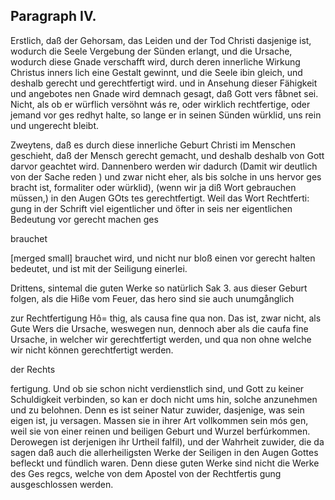 
<!-- seite 292 -->
Paragraph IV.
-------------

Erstlich, daß der Gehorsam, das Leiden und der Tod Christi dasjenige ist, wodurch die Seele Vergebung der Sünden erlangt, und die Ursache, wodurch diese Gnade verschafft wird, durch deren innerliche Wirkung Christus inners lich eine Gestalt gewinnt, und die Seele ibin gleich, und deshalb gerecht und gerechtfertigt wird. und in Ansehung dieser Fähigkeit und angebotes nen Gnade wird demnach gesagt, daß Gott vers fåbnet sei. Nicht, als ob er würflich versöhnt wás re, oder wirklich rechtfertige, oder jemand vor ges redhyt halte, so lange er in seinen Sünden würklid, uns rein und ungerecht bleibt.

Zweytens, daß es durch diese innerliche Geburt Christi im Menschen geschieht, daß der Mensch gerecht gemacht, und deshalb
 deshalb von Gott darvor geachtet wird. Dannenbero werden wir dadurch (Damit wir deutlich von der Sache reden ) und zwar nicht eher, als bis solche in uns hervor ges bracht ist, formaliter oder würklid), (wenn wir ja diß Wort gebrauchen müssen,) in den Augen GOts tes gerechtfertigt. Weil das Wort Rechtferti: gung in der Schrift viel eigentlicher und öfter in seis ner eigentlichen Bedeutung vor gerecht machen ges

brauchet
<!-- seite 293 -->

[merged small]
brauchet wird, und nicht nur bloß einen vor gerecht halten bedeutet, und ist mit der Seiligung einerlei.

Drittens, sintemal die guten Werke so natürlich Sak 3. aus dieser Geburt folgen, als die Hiße vom Feuer, das hero sind sie auch unumgånglich

zur Rechtfertigung Hô= thig, als causa fine qua non. Das ist, zwar nicht, als Gute Wers die Ursache, weswegen nun, dennoch aber als die caufa fine Ursache, in welcher wir gerechtfertigt werden, und qua non ohne welche wir nicht können gerechtfertigt werden.

der Rechts

fertigung. Und ob sie schon nicht verdienstlich sind, und Gott zu keiner Schuldigkeit verbinden, so kan er doch nicht ums hin, solche anzunehmen und zu belohnen. Denn es ist seiner Natur zuwider, dasjenige, was sein eigen ist, ju versagen. Massen sie in ihrer Art vollkommen sein mós gen, weil sie von einer reinen und beiligen Geburt und Wurzel berfúrkommen. Derowegen ist derjenigen ihr Urtheil falfil), und der Wahrheit zuwider, die da sagen daß auch die allerheiligsten Werke der Seiligen in den Augen Gottes befleckt und fündlich waren. Denn diese guten Werke sind nicht die Werke des Ges regcs, welche von dem Apostel von der Rechtfertis gung ausgeschlossen werden.
